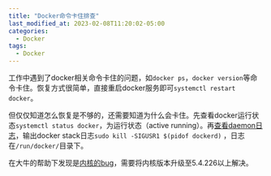 ```yaml
---
title: "Docker命令卡住排查"
last_modified_at: 2023-02-08T11:20:02-05:00
categories:
  - Docker
tags:
  - Docker
---
```


工作中遇到了docker相关命令卡住的问题，如`docker ps`，`docker version`等命令卡住。恢复方式很简单，直接重启docker服务即可`systemctl restart docker`。

但仅仅知道怎么恢复是不够的，还需要知道为什么会卡住。先查看docker运行状态`systemctl status docker`，为运行状态（active running）。再[查看daemon日志](https://docs.docker.com/config/daemon/logs/)，输出docker stack日志`sudo kill -SIGUSR1 $(pidof dockerd)`
，日志在`/run/docker/`目录下。

在大牛的帮助下发现是[内核的bug](https://lore.kernel.org/lkml/Y38h9oe4ZEGNd7Zx@quatroqueijos.cascardo.eti.br/T/)，需要将内核版本升级至5.4.226以上解决。


